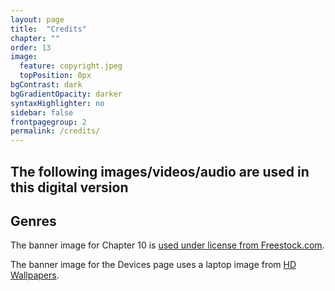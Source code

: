 ```yaml
---
layout: page
title:  "Credits"
chapter: ""
order: 13
image:
  feature: copyright.jpeg
  topPosition: 0px
bgContrast: dark
bgGradientOpacity: darker
syntaxHighlighter: no
sidebar: false
frontpagegroup: 2
permalink: /credits/
---
```

<h2>The following images/videos/audio are used in this digital version</h2>
<h2>Genres</h2>


The banner image for Chapter 10 is <a href="https://www.freestock.com/free-photos/handsome-businessman-vr-goggle-falling-white-797790145">used under license from Freestock.com</a>.

The banner image for the Devices page uses a laptop image from <a href="https://www.allwhitebackground.com/laptop.html">HD Wallpapers</a>.